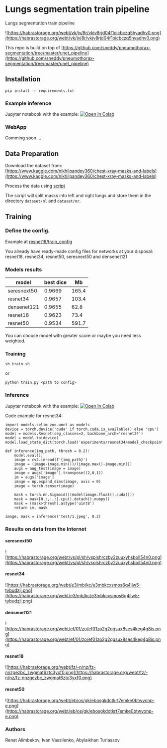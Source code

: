 # Lungs segmentation train pipeline
Lungs segmentation train pipeline

![https://habrastorage.org/webt/vk/jv/8r/vkjv8rjd04f1oicbczq5hyadhv0.png](https://habrastorage.org/webt/vk/jv/8r/vkjv8rjd04f1oicbczq5hyadhv0.png)

This repo is build on top of [https://github.com/sneddy/pneumothorax-segmentation/tree/master/unet_pipeline](https://github.com/sneddy/pneumothorax-segmentation/tree/master/unet_pipeline)

## Installation

`pip install -r requirements.txt`

### Example inference

Jupyter notebook with the example: [![Open In Colab](https://colab.research.google.com/assets/colab-badge.svg)](https://colab.research.google.com/drive/1_9MXcHg_iqTtycXrz4c8oLzPmryA_3EW?usp=sharing)

### WebApp

Comming soon ...

## Data Preparation

Download the dataset from: [https://www.kaggle.com/nikhilpandey360/chest-xray-masks-and-labels](https://www.kaggle.com/nikhilpandey360/chest-xray-masks-and-labels)

Process the data using [script](https://github.com/alimbekovKZ/lungs_segmentation_train/blob/main/utils/prepare_division.sh)

The script will split masks into left and right lungs and store them in the directory `dataset/ml` and `dataset/mr`.

## Training

### Define the config.
Example at [resnet18/train_config](https://github.com/alimbekovKZ/lungs_segmentation_train/blob/main/experiments/resnet18/train_config.yaml)

You already have ready-made config files for networks at your disposal: resnet18, resnet34, resnet50, seresnext50 and densenet121

### Models results

| model | best dice | Mb |
|-------|-----------|----|
|  seresnext50     |  0.9669          | 165.4   |
|   resnet34    | 0.9657          |  103.4  |
|   densenet121    |  0.9655         |   62.8 |
|     resnet18  |   0.9623       |  73.4  |
|    resnet50   |     0.9534      |  591.7  |


You can choose model with greater score or maybe you need less weighted.

### Training

```
sh train.sh
```

or

```
python train.py <path to config>
```

### Inference

Jupyter notebook with the example: [![Open In Colab](https://colab.research.google.com/assets/colab-badge.svg)](https://colab.research.google.com/drive/1_9MXcHg_iqTtycXrz4c8oLzPmryA_3EW?usp=sharing)

Code example for resnet34:

```
import models.selim_zoo.unet as models
device = torch.device('cuda' if torch.cuda.is_available() else 'cpu')
model = models.Resnet(seg_classes=2, backbone_arch='resnet34')
model = model.to(device)
model.load_state_dict(torch.load('experiments/resnet34/model_checkpoints/resnet34_epoch6.pth'))

def inference(img_path, thresh = 0.2):
    model.eval();
    image = cv2.imread(f'{img_path}')
    image = (image-image.min())/(image.max()-image.min())
    augs = aug_test(image = image)
    image = augs['image'].transpose((2,0,1))
    im = augs['image']
    image = np.expand_dims(image, axis = 0)
    image = torch.tensor(image)

    mask = torch.nn.Sigmoid()(model(image.float().cuda()))
    mask = mask[0,:,:,:].cpu().detach().numpy()
    mask = (mask>thresh).astype('uint8')
    return im, mask

image, mask = inference('test/1.jpeg', 0.2)
```


### Results on data from the Internet

#### seresnext50

![https://habrastorage.org/webt/vs/pl/sh/vsplshrczby2zuuxyhsboil54n0.png](https://habrastorage.org/webt/vs/pl/sh/vsplshrczby2zuuxyhsboil54n0.png)

#### resnet34

![https://habrastorage.org/webt/e3/mb/kc/e3mbkcxsmos6q4jlw5-tybudzji.png](https://habrastorage.org/webt/e3/mb/kc/e3mbkcxsmos6q4jlw5-tybudzji.png)

#### densenet121

![https://habrastorage.org/webt/ef/01/zo/ef01zo2g2qgsux8ses4keg4g8is.png](https://habrastorage.org/webt/ef/01/zo/ef01zo2g2qgsux8ses4keg4g8is.png)

#### resnet18

![https://habrastorage.org/webt/fz/-n/nz/fz-nnzgezbc_zwgmat6ztc3yxf0.png](https://habrastorage.org/webt/fz/-n/nz/fz-nnzgezbc_zwgmat6ztc3yxf0.png)

#### resnet50

![https://habrastorage.org/webt/eb/os/gk/ebosgkdotkrt7emke0btwyonp-e.png](https://habrastorage.org/webt/eb/os/gk/ebosgkdotkrt7emke0btwyonp-e.png)


### Authors

Renat Alimbekov, Ivan Vassilenko, Abylaikhan Turlassov
